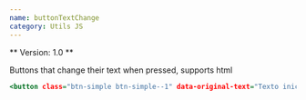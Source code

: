 ```yaml
---
name: buttonTextChange
category: Utils JS
---
```


** Version: 1.0 **

Buttons that change their text when pressed, supports html

```1.html
<button class="btn-simple btn-simple--1" data-original-text="Texto inicial" data-new-text="Texto nuevo 😊">Texto inicial</button>

```
